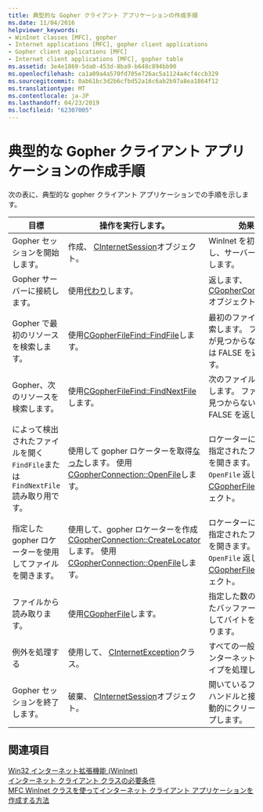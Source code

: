 ```yaml
---
title: 典型的な Gopher クライアント アプリケーションの作成手順
ms.date: 11/04/2016
helpviewer_keywords:
- WinInet classes [MFC], gopher
- Internet applications [MFC], gopher client applications
- Gopher client applications [MFC]
- Internet client applications [MFC], gopher table
ms.assetid: 3e4e1869-5da0-453d-8ba9-b648c894bb90
ms.openlocfilehash: ca1a09a4a570fd705e726ac5a1124a4cf4ccb329
ms.sourcegitcommit: 0ab61bc3d2b6cfbd52a16c6ab2b97a8ea1864f12
ms.translationtype: MT
ms.contentlocale: ja-JP
ms.lasthandoff: 04/23/2019
ms.locfileid: "62307005"
---
```

# <a name="steps-in-a-typical-gopher-client-application"></a>典型的な Gopher クライアント アプリケーションの作成手順

次の表に、典型的な gopher クライアント アプリケーションでの手順を示します。

|目標|操作を実行します。|効果|
|---------------|----------------------|-------------|
|Gopher セッションを開始します。|作成、 [CInternetSession](../mfc/reference/cinternetsession-class.md)オブジェクト。|WinInet を初期化し、サーバーに接続します。|
|Gopher サーバーに接続します。|使用[代わり](../mfc/reference/cinternetsession-class.md#getgopherconnection)します。|返します、 [CGopherConnection](../mfc/reference/cgopherconnection-class.md)オブジェクト。|
|Gopher で最初のリソースを検索します。|使用[CGopherFileFind::FindFile](../mfc/reference/cgopherfilefind-class.md#findfile)します。|最初のファイルを検索します。 ファイルが見つからない場合は FALSE を返します。|
|Gopher、次のリソースを検索します。|使用[CGopherFileFind::FindNextFile](../mfc/reference/cgopherfilefind-class.md#findnextfile)します。|次のファイルを検索します。 ファイルが見つからない場合は FALSE を返します。|
|によって検出されたファイルを開く`FindFile`または`FindNextFile`読み取り用です。|使用して gopher ロケーターを取得[なった](../mfc/reference/cgopherfilefind-class.md#getlocator)します。 使用[CGopherConnection::OpenFile](../mfc/reference/cgopherconnection-class.md#openfile)します。|ロケーターによって指定されたファイルを開きます。 `OpenFile` 返します、 [CGopherFile](../mfc/reference/cgopherfile-class.md)オブジェクト。|
|指定した gopher ロケーターを使用してファイルを開きます。|使用して、gopher ロケーターを作成[CGopherConnection::CreateLocator](../mfc/reference/cgopherconnection-class.md#createlocator)します。 使用[CGopherConnection::OpenFile](../mfc/reference/cgopherconnection-class.md#openfile)します。|ロケーターによって指定されたファイルを開きます。 `OpenFile` 返します、 [CGopherFile](../mfc/reference/cgopherfile-class.md)オブジェクト。|
|ファイルから読み取ります。|使用[CGopherFile](../mfc/reference/cgopherfile-class.md)します。|指定した数の指定したバッファーを使用してバイトを読み取ります。|
|例外を処理する|使用して、 [CInternetException](../mfc/reference/cinternetexception-class.md)クラス。|すべての一般的なインターネット例外タイプを処理します。|
|Gopher セッションを終了します。|破棄、 [CInternetSession](../mfc/reference/cinternetsession-class.md)オブジェクト。|開いているファイル ハンドルと接続を自動的にクリーンアップします。|

## <a name="see-also"></a>関連項目

[Win32 インターネット拡張機能 (WinInet)](../mfc/win32-internet-extensions-wininet.md)<br/>
[インターネット クライアント クラスの必要条件](../mfc/prerequisites-for-internet-client-classes.md)<br/>
[MFC WinInet クラスを使ってインターネット クライアント アプリケーションを作成する方法](../mfc/writing-an-internet-client-application-using-mfc-wininet-classes.md)
